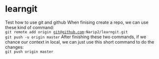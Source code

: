 # learngit
Test how to use git and github
When finising create a repo, we can use these kind of command:<br>
<code>git remote add origin git@github.com:Narip2/learngit.git</code><br>
<code>git push -u origin master</code>
After finishing these two commands, if we chance our context in local, we can just use this short command to do the changes:<br>
<code>git push origin master</code>
